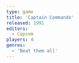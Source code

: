 ```yaml
---
type: game
title: 'Captain Commando'
released: 1991
editors: 
  - Capcom
players: 4
genres:
  - 'Beat them all'
---
```

